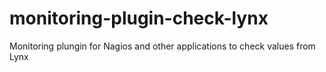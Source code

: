 # monitoring-plugin-check-lynx
Monitoring plungin for Nagios and other applications to check values from Lynx
